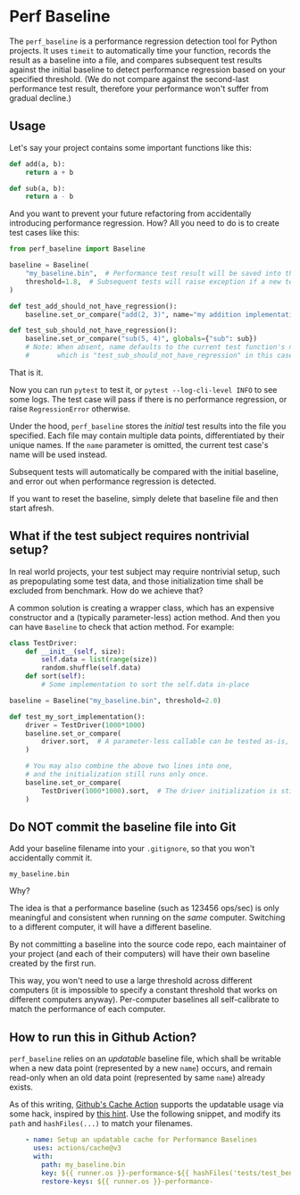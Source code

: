 # Perf Baseline

The ``perf_baseline`` is a performance regression detection tool for Python projects.
It uses ``timeit`` to automatically time your function,
records the result as a baseline into a file,
and compares subsequent test results against the initial baseline
to detect performance regression based on your specified threshold.
(We do not compare against the second-last performance test result,
therefore your performance won't suffer from gradual decline.)


## Usage

Let's say your project contains some important functions like this:

```python
def add(a, b):
    return a + b

def sub(a, b):
    return a - b
```

And you want to prevent your future refactoring
from accidentally introducing performance regression.
How? All you need to do is to create test cases like this:

```python
from perf_baseline import Baseline

baseline = Baseline(
    "my_baseline.bin",  # Performance test result will be saved into this file
    threshold=1.8,  # Subsequent tests will raise exception if a new test is more than 1.8x slower than the baseline
)

def test_add_should_not_have_regression():
    baseline.set_or_compare("add(2, 3)", name="my addition implementation", globals={"add": add})

def test_sub_should_not_have_regression():
    baseline.set_or_compare("sub(5, 4)", globals={"sub": sub})
    # Note: When absent, name defaults to the current test function's name,
    #       which is "test_sub_should_not_have_regression" in this case
```

That is it.

Now you can run ``pytest`` to test it, or ``pytest --log-cli-level INFO`` to see some logs.
The test case will pass if there is no performance regression, or raise ``RegressionError`` otherwise.

Under the hood, ``perf_baseline`` stores the *initial* test results into the file you specified.
Each file may contain multiple data points, differentiated by their unique names.
If the ``name`` parameter is omitted, the current test case's name will be used instead.

Subsequent tests will automatically be compared with the initial baseline,
and error out when performance regression is detected.

If you want to reset the baseline, simply delete that baseline file and then start afresh.


## What if the test subject requires nontrivial setup?

In real world projects, your test subject may require nontrivial setup,
such as prepopulating some test data,
and those initialization time shall be excluded from benchmark.
How do we achieve that?

A common solution is creating a wrapper class,
which has an expensive constructor and a (typically parameter-less) action method.
And then you can have ``Baseline`` to check that action method.
For example:

```python
class TestDriver:
    def __init__(self, size):
        self.data = list(range(size))
        random.shuffle(self.data)
    def sort(self):
        # Some implementation to sort the self.data in-place

baseline = Baseline("my_baseline.bin", threshold=2.0)

def test_my_sort_implementation():
    driver = TestDriver(1000*1000)
    baseline.set_or_compare(
        driver.sort,  # A parameter-less callable can be tested as-is, without setting globals
    )

    # You may also combine the above two lines into one,
    # and the initialization still runs only once.
    baseline.set_or_compare(
        TestDriver(1000*1000).sort,  # The driver initialization is still done only once
    )
```


## Do NOT commit the baseline file into Git

Add your baseline filename into your ``.gitignore``, so that you won't accidentally commit it.

```
my_baseline.bin
```

Why?

The idea is that a performance baseline (such as 123456 ops/sec) is
only meaningful and consistent when running on the *same* computer.
Switching to a different computer, it will have a different baseline.

By not committing a baseline into the source code repo,
each maintainer of your project (and each of their computers)
will have their own baseline created by the first run.

This way, you won't need to use a large threshold across different computers
(it is impossible to specify a constant threshold that works on different computers anyway).
Per-computer baselines all self-calibrate to match the performance of each computer.


## How to run this in Github Action?

``perf_baseline`` relies on an *updatable* baseline file,
which shall be writable when a new data point (represented by a new ``name``) occurs,
and remain read-only when an old data point (represented by same ``name``) already exists.

As of this writing, [Github's Cache Action](https://github.com/marketplace/actions/cache)
supports the updatable usage via some hack, inspired by
[this hint](https://github.com/actions/toolkit/issues/505#issuecomment-1650290249).
Use the following snippet, and modify its ``path`` and ``hashFiles(...)`` to match your filenames.

```yaml
    - name: Setup an updatable cache for Performance Baselines
      uses: actions/cache@v3
      with:
        path: my_baseline.bin
        key: ${{ runner.os }}-performance-${{ hashFiles('tests/test_benchmark.py') }}
        restore-keys: ${{ runner.os }}-performance-
```

